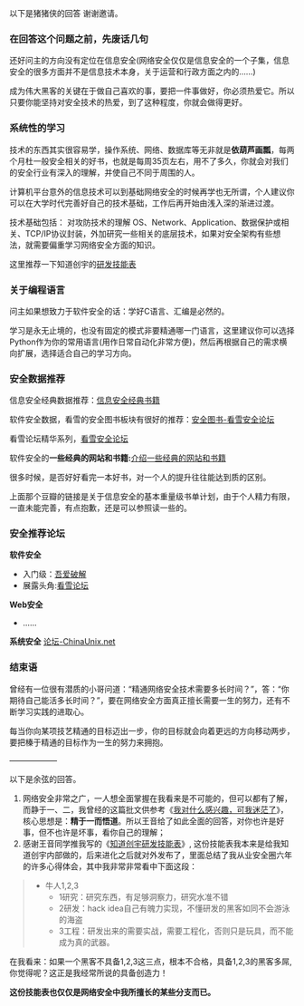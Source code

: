 以下是猪猪侠的回答
谢谢邀请。
### 在回答这个问题之前，先废话几句

还好问主的方向没有定位在信息安全(网络安全仅仅是信息安全的一个子集，信息安全的很多方面并不是信息技术本身，关于运营和行政方面之内的……)


成为伟大黑客的关键在于做自己喜欢的事，要把一件事做好，你必须热爱它。所以只要你能坚持对安全技术的热爱，到了这种程度，你就会做得更好。

### 系统性的学习
技术的东西其实很容易学，操作系统、网络、数据库等无非就是**依葫芦画瓢**，每两个月杜一般安全相关的好书，也就是每周35页左右，用不了多久，你就会对我们的安全行业有深入的理解，并使自己不同于周围的人。


计算机平台意外的信息技术可以到基础网络安全的时候再学也无所谓，个人建议你可以在大学时代完善好自己的技术基础，工作后再开始由浅入深的渐进过渡。

技术基础包括：
对攻防技术的理解
OS、Network、Application、数据保护或相关、TCP/IP协议封装，外加研究一些相关的底层技术，如果对安全架构有些想法，就需要偏重学习网络安全方面的知识。

这里推荐一下知道创宇的[研发技能表](http://blog.knownsec.com/Knownsec_RD_Checklist/v3.0.html)

### 关于编程语言
问主如果想致力于软件安全的话：学好C语言、汇编是必然的。


学习是永无止境的，也没有固定的模式非要精通哪一门语言，这里建议你可以选择Python作为你的常用语言(用作日常自动化非常方便)，然后再根据自己的需求横向扩展，选择适合自己的学习方向。

### 安全数据推荐
信息安全经典数据推荐：[信息安全经典书籍](https://www.douban.com/doulist/1363865/)

软件安全数据，看雪的安全图书板块有很好的推荐：[安全图书-看雪安全论坛](http://bbs.pediy.com/forum-65.htm)

看雪论坛精华系列，[看雪安全论坛](http://bbs.pediy.com/)

软件安全的**一些经典的网站和书籍:**[介绍一些经典的网站和书籍](http://bbs.pediy.com/thread-14164.htm)

很多时候，是否好好看完一本好书，对一个人的提升往往能达到质的区别。

上面那个豆瓣的链接是关于信息安全的基本重量级书单计划，由于个人精力有限，一直未能完善，有点抱歉，还是可以参照读一些的。

### 安全推荐论坛
**软件安全**
- 入门级：[吾爱破解](https://www.52pojie.cn/)
- 展露头角:[看雪论坛](http://bbs.pediy.com/)

**Web安全**
- ……

**系统安全**
[论坛-ChinaUnix.net](http://bbs.chinaunix.net/)

### 结束语
曾经有一位很有潜质的小哥问道：“精通网络安全技术需要多长时间？”，答：“你期待自己能活多长时间？”，要在网络安全方面真正擅长需要一生的努力，还有不断学习实践的进取心。

每当你向某项技艺精通的目标迈出一步，你的目标就会向着更远的方向移动两步，要把榛于精通的目标作为一生的努力来拥抱。

——————

以下是余弦的回答。
1. 网络安全非常之广，一人想全面掌握在我看来是不可能的，但可以都有了解，而静于一、二，我曾经的这篇批文供参考《[我对什么感兴趣，可我迷茫了](http://mp.weixin.qq.com/mp/appmsg/show?__biz=MzA3NTEzMTUwNA==&appmsgid=10012013&itemidx=1&sign=4cb58b64c212135b8a4c0494ed9f0596#wechat_redirect)》，核心思想是：**精于一而悟道**。所以王音给了如此全面的回答，对你也许是好事，但不也许是坏事，看你自己的理解；
2. 感谢王音同学推我写的《[知道创宇研发技能表](http://blog.knownsec.com/Knownsec_RD_Checklist/v3.0.html)》, 这份技能表我本来是给我知道创宇内部做的，后来进化之后就对外发布了，里面总结了我从业安全圈六年的许多心得体会，其中我非常非常看中下面这段：
>- 牛人1,2,3
>   - 1研究：研究东西，有足够洞察力，研究水准不错
>   - 2研发：hack idea自己有魄力实现，不懂研发的黑客如同不会游泳的海盗
>   - 3工程：研发出来的需要实战，需要工程化，否则只是玩具，而不能成为真的武器。

在我看来：如果一个黑客不具备1,2,3这三点，根本不合格，具备1,2,3的黑客多屌,你觉得呢？这正是我经常所说的具备创造力！

**这份技能表也仅仅是网络安全中我所擅长的某些分支而已。**


